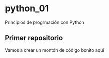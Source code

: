 # python_01
Principios de progrmación con Python

## Primer repositorio

Vamos a crear un montón  de código bonito aquí

